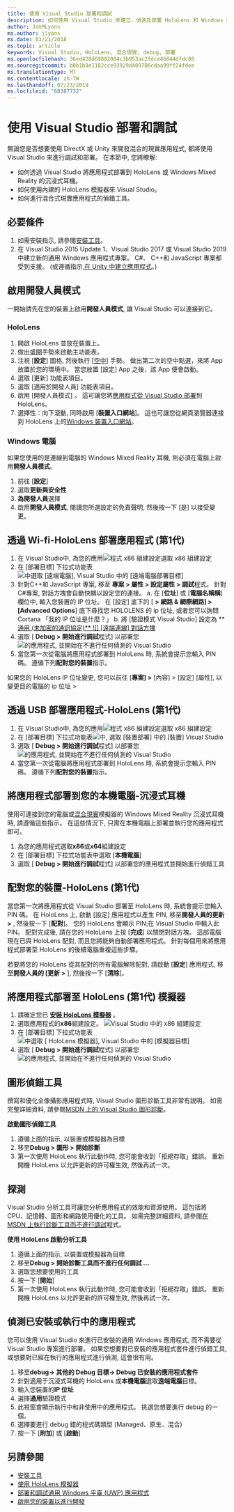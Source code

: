 ```yaml
---
title: 使用 Visual Studio 部署和調試
description: 如何使用 Visual Studio 來建立、偵測及部署 HoloLens 和 Windows Mixed Reality 的應用程式。
author: JonMLyons
ms.author: jlyons
ms.date: 03/21/2018
ms.topic: article
keywords: Visual Studio, HoloLens, 混合現實, debug, 部署
ms.openlocfilehash: 36ed428d69802084c3b953ac2fdce46844dfdc88
ms.sourcegitcommit: b0b1b8e1182cce93929d409706cdaa99ff24fdee
ms.translationtype: MT
ms.contentlocale: zh-TW
ms.lasthandoff: 07/23/2019
ms.locfileid: "68387732"
---
```

# <a name="using-visual-studio-to-deploy-and-debug"></a>使用 Visual Studio 部署和調試

無論您是否想要使用 DirectX 或 Unity 來開發混合的現實應用程式, 都將使用 Visual Studio 來進行調試和部署。 在本節中, 您將瞭解:
* 如何透過 Visual Studio 將應用程式部署到 HoloLens 或 Windows Mixed Reality 的沉浸式耳機。
* 如何使用內建的 HoloLens 模擬器來 Visual Studio。
* 如何進行混合式現實應用程式的偵錯工具。

## <a name="prerequisites"></a>必要條件
1. 如需安裝指示, 請參閱[安裝工具](install-the-tools.md)。
2. 在 Visual Studio 2015 Update 1、Visual Studio 2017 或 Visual Studio 2019 中建立新的通用 Windows 應用程式專案。 C#、 C++和 JavaScript 專案都受到支援。 (或遵循指示,[在 Unity 中建立應用程式](holograms-100.md)。)

## <a name="enabling-developer-mode"></a>啟用開發人員模式

一開始請先在您的裝置上啟用**開發人員模式**, 讓 Visual Studio 可以連接到它。

### <a name="hololens"></a>HoloLens
1. 開啟 HoloLens 並放在裝置上。
2. 做出[盛開](gestures.md#bloom)手勢來啟動主功能表。
3. 注視 [**設定**] 圖格, 然後執行 [[空中](gestures.md#air-tap)] 手勢。 做出第二次的空中點選，來將 App 放置於您的環境中。 當您放置 [設定] App 之後，該 App 便會啟動。
4. 選取 [更新]  功能表項目。
5. 選取 [適用於開發人員]  功能表項目。
6. 啟用 [開發人員模式]  。 這可讓您將[應用程式從 Visual Studio 部署](using-visual-studio.md)到 HoloLens。
7. 選擇性：向下滾動, 同時啟用 [**裝置入口網站**]。 這也可讓您從網頁瀏覽器連接到 HoloLens 上的[Windows 裝置入口網站](using-the-windows-device-portal.md)。

### <a name="windows-pc"></a>Windows 電腦

如果您使用的是連線到電腦的 Windows Mixed Reality 耳機, 則必須在電腦上啟用**開發人員模式**。
1. 前往 [**設定**]
2. 選取**更新與安全性**
3. **為開發人員**選擇
4. 啟用**開發人員模式**, 閱讀您所選設定的免責聲明, 然後按一下 [是] 以接受變更。

## <a name="deploying-an-app-over-wi-fi---hololens-1st-gen"></a>透過 Wi-fi-HoloLens 部署應用程式 (第1代)
1. 在 Visual Studio中, 為您的應用![程式 x86 組建設定選取 x86 組建設定](images/x86setting.png)
2. 在  [部署目標] 下拉式功能表![中選取 [遠端電腦], Visual Studio 中的 [遠端電腦部署目標]](images/remotemachinesetting.png)
3. 針對C++和 JavaScript 專案, 移至 **專案 > 屬性 > 設定屬性 > 調試**程式。 針對C#專案, 對話方塊會自動快顯以設定您的連接。
  a. 在 [**位址**] 或 [**電腦名稱稱**] 欄位中, 輸入您裝置的 IP 位址。 在 [設定] 底下的 [ **> 網路 & 網際網路] > [Advanced Options**] 底下尋找您 HOLOLENS 的 ip 位址, 或者您可以詢問 Cortana 「我的 IP 位址是什麼？」
  b. 將 [驗證模式 Visual Studio] 設定為 **[通用 (未加密的通訊協定)** ![] [遠端連線] 對話方塊](images/remotedeploy.png)
4. 選取 [ **Debug > 開始進行調試**程式] 以部署您![的應用程式, 並開始在不進行任何偵測的 Visual Studio](images/deploynodebugging.png)
5. 當您第一次從電腦將應用程式部署到 HoloLens 時, 系統會提示您輸入 PIN 碼。 遵循下列**配對您的裝置**指示。

如果您的 HoloLens IP 位址變更, 您可以前往 [**專案] >** [內容] > [設定] [屬性], 以變更目的電腦的 ip 位址 >

## <a name="deploying-an-app-over-usb---hololens-1st-gen"></a>透過 USB 部署應用程式-HoloLens (第1代)
1. 在 Visual Studio中, 為您的應用![程式 x86 組建設定選取 x86 組建設定](images/x86setting.png)
2. 在  [部署目標] 下拉式功能表![中, 選取 [裝置部署] 中的 [裝置] Visual Studio](images/buildsettingsusbdeploy.png)
3. 選取 [ **Debug > 開始進行調試**程式] 以部署您![的應用程式, 並開始在不進行任何偵測的 Visual Studio](images/deploynodebugging.png)
4. 當您第一次從電腦將應用程式部署到 HoloLens 時, 系統會提示您輸入 PIN 碼。 遵循下列**配對您的裝置**指示。

## <a name="deploying-an-app-to-your-local-pc---immersive-headset"></a>將應用程式部署到您的本機電腦-沉浸式耳機

使用可連接到您的電腦或[混合現實](using-the-windows-mixed-reality-simulator.md)模擬器的 Windows Mixed Reality 沉浸式耳機時, 請遵循這些指示。 在這些情況下, 只需在本機電腦上部署並執行您的應用程式即可。
1. 為您的應用程式選取**x86**或**x64**組建設定
2. 在 [部署目標] 下拉式功能表中選取 [**本機電腦**]
3. 選取 [ **Debug > 開始進行調試**程式] 以部署您的應用程式並開始進行偵錯工具

## <a name="pairing-your-device---hololens-1st-gen"></a>配對您的裝置-HoloLens (第1代)

當您第一次將應用程式從 Visual Studio 部署至 HoloLens 時, 系統會提示您輸入 PIN 碼。 在 HoloLens 上, 啟動 [設定] 應用程式以產生 PIN, 移至**開發人員的更新 >** , 然後按一下 [**配對**]。 您的 HoloLens 會顯示 PIN;在 Visual Studio 中輸入此 PIN。 配對完成後, 請在您的 HoloLens 上按 [**完成**] 以關閉對話方塊。 這部電腦現在已與 HoloLens 配對, 而且您將能夠自動部署應用程式。 針對每個用來將應用程式部署至 HoloLens 的後續電腦重複這些步驟。

若要將您的 HoloLens 從其配對的所有電腦解除配對, 請啟動 [**設定**] 應用程式, 移至**開發人員的 [更新 >** ], 然後按一下 [**清除**]。

## <a name="deploying-an-app-to-the-hololens-1st-gen-emulator"></a>將應用程式部署至 HoloLens (第1代) 模擬器
1. 請確定您已 **[安裝 HoloLens 模擬器](install-the-tools.md)** 。
2. 選取應用程式的**x86**組建設定。
![Visual Studio 中的 x86 組建設定](images/x86setting.png)
3. 在 [部署目標] 下拉式功能表![中選取 [ **HoloLens 模擬器**], Visual Studio 中的 [模擬器目標]](images/deployemulator.png)
4. 選取 [ **Debug > 開始進行調試**程式] 以部署您![的應用程式, 並開始在不進行任何偵測的 Visual Studio](images/deploynodebugging.png)

## <a name="graphics-debugger"></a>圖形偵錯工具

撰寫和優化全像攝影應用程式時, Visual Studio 圖形診斷工具非常有説明。 如需完整詳細資料, 請參閱[MSDN 上的 Visual Studio 圖形診斷](https://msdn.microsoft.com/library/hh315751.aspx)。

**啟動圖形偵錯工具**
1. 遵循上面的指示, 以裝置或模擬器為目標
2. 移至**Debug > 圖形 > 開始診斷**
3. 第一次使用 HoloLens 執行此動作時, 您可能會收到「拒絕存取」錯誤。 重新開機 HoloLens 以允許更新的許可權生效, 然後再試一次。

## <a name="profiling"></a>探測

Visual Studio 分析工具可讓您分析應用程式的效能和資源使用。 這包括將 CPU、記憶體、圖形和網路使用優化的工具。 如需完整詳細資料, 請參閱[在 MSDN 上執行診斷工具而不進行調試](https://msdn.microsoft.com/library/dn957936.aspx)程式。

**使用 HoloLens 啟動分析工具**
1. 遵循上面的指示, 以裝置或模擬器為目標
2. 移至**Debug > 開始診斷工具而不進行任何調試 ...**
3. 選取您想要使用的工具
4. 按一下 [**開始**]
5. 第一次使用 HoloLens 執行此動作時, 您可能會收到「拒絕存取」錯誤。 重新開機 HoloLens 以允許更新的許可權生效, 然後再試一次。

## <a name="debugging-an-installed-or-running-app"></a>偵測已安裝或執行中的應用程式

您可以使用 Visual Studio 來進行已安裝的通用 Windows 應用程式, 而不需要從 Visual Studio 專案進行部署。 如果您想要對已安裝的應用程式套件進行偵錯工具, 或想要對已經在執行的應用程式進行偵測, 這會很有用。
1. 移至**debug-> 其他的 Debug 目標-> Debug 已安裝的應用程式套件**
2. 針對適用于沉浸式耳機的 HoloLens 或**本機電腦**選取**遠端電腦**目標。
3. 輸入您裝置的**IP 位址**
4. 選擇**通用**驗證模式
5. 此視窗會顯示執行中和非使用中的應用程式。 挑選您想要進行 debug 的一個。
6. 選擇要進行 debug 錯的程式碼類型 (Managed、原生、混合)
7. 按一下 [**附加**] 或 [**啟動**]

## <a name="see-also"></a>另請參閱
* [安裝工具](install-the-tools.md)
* [使用 HoloLens 模擬器](using-the-hololens-emulator.md)
* [部署和調試通用 Windows 平臺 (UWP) 應用程式](https://msdn.microsoft.com/library/windows/apps/xaml/mt613243.aspx)
* [啟用您的裝置以進行開發](https://docs.microsoft.com/windows/uwp/get-started/enable-your-device-for-development)
